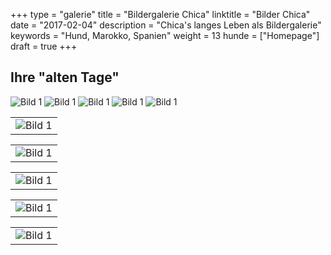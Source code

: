 +++
type        = "galerie"
title 		= "Bildergalerie Chica"
linktitle   = "Bilder Chica"
date 		= "2017-02-04"
description = "Chica's langes Leben als Bildergalerie"
keywords    = "Hund, Marokko, Spanien"
weight      = 13
hunde       = ["Homepage"]
draft       = true
+++

## Ihre "alten Tage"


![Bild 1](/bilder/hund/galerie_chica/kl/2015_OL00328.jpg)
![Bild 1](/bilder/hund/galerie_chica/kl/2015_OL00186.jpg)
![Bild 1](/bilder/hund/galerie_chica/kl/2014_N8R0104.jpg)
![Bild 1](/bilder/hund/galerie_chica/kl/2014_N7X8797.jpg)
![Bild 1](/bilder/hund/galerie_chica/kl/2014_N7X8833.jpg)


<div class="galerie">


<table><tr>
    <td><img src="../bilder/hund/galerie_chica/kl/2015_OL00328.jpg" alt="Bild 1"></td>
</tr></table>

<table><tr>
    <td><img src="../bilder/hund/galerie_chica/kl/2015_OL00186.jpg" alt="Bild 1"></td>
</tr></table>

<table><tr>
    <td><img src="../bilder/hund/galerie_chica/kl/2014_N8R0104.jpg" alt="Bild 1"></td>
</tr></table>

<table><tr>
    <td><img src="../bilder/hund/galerie_chica/kl/2014_N7X8797.jpg" alt="Bild 1"></td>
</tr></table>

<table><tr>
    <td><img src="../bilder/hund/galerie_chica/kl/2014_N7X8833.jpg" alt="Bild 1"></td>
</tr></table>


</div>




